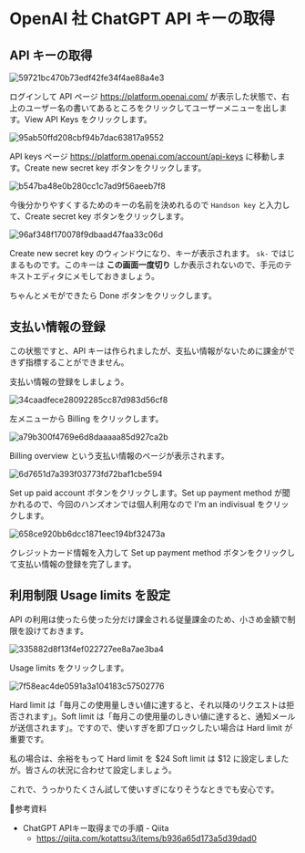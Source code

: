 
# OpenAI 社 ChatGPT API キーの取得

## API キーの取得

![59721bc470b73edf42fe34f4ae88a4e3](https://i.gyazo.com/59721bc470b73edf42fe34f4ae88a4e3.png)

ログインして API ページ https://platform.openai.com/ が表示した状態で、右上のユーザー名の書いてあるところをクリックしてユーザーメニューを出します。View API Keys をクリックします。

![95ab50ffd208cbf94b7dac63817a9552](https://i.gyazo.com/95ab50ffd208cbf94b7dac63817a9552.png)

API keys ページ https://platform.openai.com/account/api-keys に移動します。Create new secret key ボタンをクリックします。

![b547ba48e0b280cc1c7ad9f56aeeb7f8](https://i.gyazo.com/b547ba48e0b280cc1c7ad9f56aeeb7f8.png)

今後分かりやすくするためのキーの名前を決めれるので `Handson key` と入力して、Create secret key ボタンをクリックします。

![96af348f170078f9dbaad47faa33c06d](https://i.gyazo.com/96af348f170078f9dbaad47faa33c06d.png)

Create new secret key のウィンドウになり、キーが表示されます。 `sk-` ではじまるものです。このキーは **この画面一度切り** しか表示されないので、手元のテキストエディタにメモしておきましょう。

ちゃんとメモができたら Done ボタンをクリックします。

## 支払い情報の登録

この状態ですと、API キーは作られましたが、支払い情報がないために課金ができず指標することができません。

支払い情報の登録をしましょう。

![34caadfece28092285cc87d983d56cf8](https://i.gyazo.com/34caadfece28092285cc87d983d56cf8.png)

左メニューから Billing をクリックします。

![a79b300f4769e6d8daaaaa85d927ca2b](https://i.gyazo.com/a79b300f4769e6d8daaaaa85d927ca2b.png)

Billing overview という支払い情報のページが表示されます。

![6d7651d7a393f03773fd72baf1cbe594](https://i.gyazo.com/6d7651d7a393f03773fd72baf1cbe594.png)

Set up paid account ボタンをクリックします。Set up payment method が聞かれるので、今回のハンズオンでは個人利用なので I'm an indivisual をクリックします。

![658ce920bb6dcc1871eec194bf32473a](https://i.gyazo.com/658ce920bb6dcc1871eec194bf32473a.png)

クレジットカード情報を入力して Set up payment method ボタンをクリックして支払い情報の登録を完了します。

## 利用制限 Usage limits を設定

API の利用は使ったら使った分だけ課金される従量課金のため、小さめ金額で制限を設けておきます。

![335882d8f13f4ef022727ee8a7ae3ba4](https://i.gyazo.com/335882d8f13f4ef022727ee8a7ae3ba4.png)

Usage limits をクリックします。

![7f58eac4de0591a3a104183c57502776](https://i.gyazo.com/7f58eac4de0591a3a104183c57502776.png)

Hard limit は「毎月この使用量しきい値に達すると、それ以降のリクエストは拒否されます」。Soft limit は「毎月この使用量のしきい値に達すると、通知メールが送信されます」。ですので、使いすぎを即ブロックしたい場合は Hard limit が重要です。

私の場合は、余裕をもって Hard limit を $24 Soft limit は $12 に設定しましたが。皆さんの状況に合わせて設定しましょう。

これで、うっかりたくさん試して使いすぎになりそうなときでも安心です。

📝参考資料
- ChatGPT APIキー取得までの手順 - Qiita
  - https://qiita.com/kotattsu3/items/b936a65d173a5d39dad0